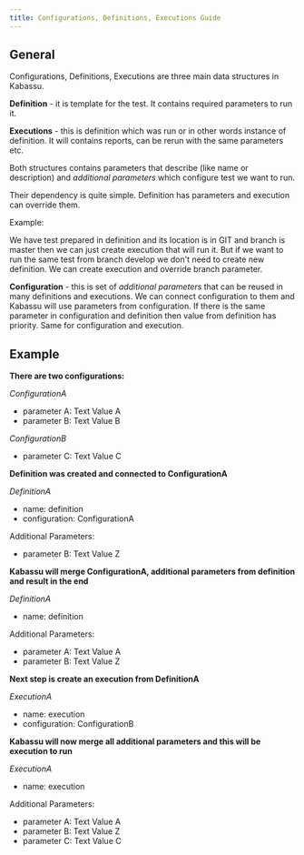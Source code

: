 ```yaml
---
title: Configurations, Definitions, Executions Guide
---
```


## General

Configurations, Definitions, Executions are three main data structures in Kabassu. 

**Definition** - it is template for the test. It contains required parameters to run it.

**Executions** - this is definition which was run or in other words instance of definition. It will contains reports, can be rerun with the same parameters etc. 

Both structures contains parameters that describe (like name or description) and _additional parameters_ which configure test we want to run.

Their dependency is quite simple. Definition has parameters and execution can override them. 

Example:
 
We have test prepared in definition and its location is in GIT and branch is master then we can just create execution that will run it.
But if we want to run the same test from branch develop we don't need to create new definition. We can create execution and override branch parameter.

**Configuration** - this is set of _additional parameters_ that can be reused in many definitions and executions. We can connect configuration to them and Kabassu will use parameters from configuration.
If there is the same parameter in configuration and definition then value from definition has priority. Same for configuration and execution.

## Example

**There are two configurations:**

*ConfigurationA* 
- parameter A: Text Value A
- parameter B: Text Value B

*ConfigurationB* 
- parameter C: Text Value C

**Definition was created and connected to ConfigurationA**

*DefinitionA*
- name: definition
- configuration: ConfigurationA

Additional Parameters:
- parameter B: Text Value Z

**Kabassu will merge ConfigurationA, additional parameters from definition and result in the end**

*DefinitionA*
- name: definition

Additional Parameters:
- parameter A: Text Value A
- parameter B: Text Value Z

**Next step is create an execution from DefinitionA** 

*ExecutionA*
- name: execution
- configuration: ConfigurationB

**Kabassu will now merge all additional parameters and this will be execution to run**

*ExecutionA*
- name: execution   

Additional Parameters:
- parameter A: Text Value A
- parameter B: Text Value Z
- parameter C: Text Value C     
